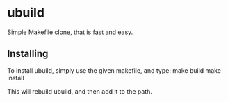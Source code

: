 # ubuild
Simple Makefile clone, that is fast and easy.

## Installing
To install ubuild, simply use the given makefile, and type:
  make build
  make install
  
This will rebuild ubuild, and then add it to the path.
